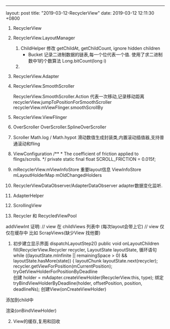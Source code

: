 ---
layout: post
title:  "2019-03-12-RecyclerView"
date:   2019-03-12 12:11:30 +0800

1. RecyclerView

2. RecyclerView.LayoutManager

    1) ChildHelper
        修改 getChildAt, getChildCount, ignore hidden children
        * Bucket
            记录二进制数据的链表,每一个位代表一个值.
            使用了求二进制数中1的个数算法 Long.bitCount(long i)
    2) 
3. RecyclerView.Adapter

4. RecyclerView.SmoothScroller

   RecyclerView.SmoothScroller.Action 代表一次移动,记录移动距离
        recyclerView.jumpToPositionForSmoothScroller
        recyclerView.mViewFlinger.smoothScrollBy
        
5. RecyclerView.ViewFlinger
    
6. OverScroller
        OverScroller.SplineOverScroller
7. Scroller
    Math.log / Math.hypot
    滑动数值生成封装类,内置滚动插值器,支持普通滚动和fling
    
8. ViewConfiguration
     /**
         * The coefficient of friction applied to flings/scrolls.
         */
     private static final float SCROLL_FRICTION = 0.015f;

9. mRecyclerView.mViewInfoStore
    重要layout信息
    ViewInfoStore 
        mLayoutHolderMap
        mOldChangedHolders
        
10. RecyclerViewDataObserver/AdapterDataObserver
    adapter数据变化监听.
    
11. AdapterHelper

12. ScrollingView

13. Recycler 和 RecycledViewPool

addViewInt 
证明:
// view 在 childViews 列表中 (每次layout会带上它)
// view 仅仅在缓存中 比如 ScrapViews(缺少View 找他要)


1) 初步建立显示界面
dispatchLayoutStep2()
public void onLayoutChildren
fill(RecyclerView.Recycler recycler, LayoutState layoutState,
    循环语句while ((layoutState.mInfinite || remainingSpace > 0) && layoutState.hasMore(state)) {
layoutChunk
layoutState.next(recycler);
recycler.getViewForPosition(mCurrentPosition);
tryGetViewHolderForPositionByDeadline  
    创建 holder = mAdapter.createViewHolder(RecyclerView.this, type);
    绑定 tryBindViewHolderByDeadline(holder, offsetPosition, position, deadlineNs);
创建View(onCreateViewHolder) 

添加到child中 

渲染(onBindViewHolder)

2) View的缓存,复用和回收








